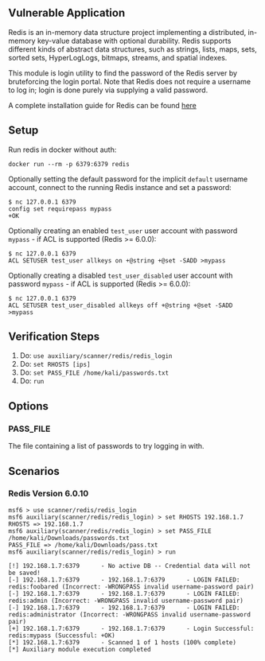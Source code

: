 ## Vulnerable Application
Redis is an in-memory data structure project implementing a distributed, in-memory key-value
database with optional durability. Redis supports different kinds of abstract data structures,
such as strings, lists, maps, sets, sorted sets, HyperLogLogs, bitmaps, streams, and spatial indexes.

This module is login utility to find the password of the Redis server by bruteforcing the login portal.
Note that Redis does not require a username to log in; login is done purely via supplying a valid password.

A complete installation guide for Redis can be found [here](https://redis.io/topics/quickstart)

## Setup

Run redis in docker without auth:

```
docker run --rm -p 6379:6379 redis
```

Optionally setting the default password for the implicit `default` username account, connect to the running Redis instance and set a password:

```
$ nc 127.0.0.1 6379
config set requirepass mypass
+OK
```

Optionally creating an enabled `test_user` user account with password `mypass` - if ACL is supported (Redis >= 6.0.0):

```
$ nc 127.0.0.1 6379
ACL SETUSER test_user allkeys on +@string +@set -SADD >mypass
```

Optionally creating a disabled `test_user_disabled` user account with password `mypass` - if ACL is supported (Redis >= 6.0.0):

```
$ nc 127.0.0.1 6379
ACL SETUSER test_user_disabled allkeys off +@string +@set -SADD >mypass
```

## Verification Steps
1. Do: `use auxiliary/scanner/redis/redis_login`
2. Do: `set RHOSTS [ips]`
3. Do: `set PASS_FILE /home/kali/passwords.txt`
4. Do: `run`

## Options

### PASS_FILE
The file containing a list of passwords to try logging in with.

## Scenarios

### Redis Version 6.0.10
```
msf6 > use scanner/redis/redis_login
msf6 auxiliary(scanner/redis/redis_login) > set RHOSTS 192.168.1.7
RHOSTS => 192.168.1.7
msf6 auxiliary(scanner/redis/redis_login) > set PASS_FILE /home/kali/Downloads/passwords.txt
PASS_FILE => /home/kali/Downloads/pass.txt
msf6 auxiliary(scanner/redis/redis_login) > run

[!] 192.168.1.7:6379      - No active DB -- Credential data will not be saved!
[-] 192.168.1.7:6379      - 192.168.1.7:6379      - LOGIN FAILED: redis:foobared (Incorrect: -WRONGPASS invalid username-password pair)
[-] 192.168.1.7:6379      - 192.168.1.7:6379      - LOGIN FAILED: redis:admin (Incorrect: -WRONGPASS invalid username-password pair)
[-] 192.168.1.7:6379      - 192.168.1.7:6379      - LOGIN FAILED: redis:administrator (Incorrect: -WRONGPASS invalid username-password pair)
[+] 192.168.1.7:6379      - 192.168.1.7:6379      - Login Successful: redis:mypass (Successful: +OK)
[*] 192.168.1.7:6379      - Scanned 1 of 1 hosts (100% complete)
[*] Auxiliary module execution completed
```
